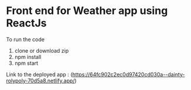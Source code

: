 # Front end for Weather app using ReactJs

To run the code
1) clone or download zip
2) npm install
3) npm start

Link to the deployed app : (https://64fc902c2ec0d97420cd030a--dainty-rolypoly-70d5a8.netlify.app/)
